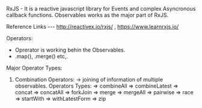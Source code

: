 RxJS - It is a reactive javascript library for Events and complex Asyncronous callback functions. Observables works as the major part of RxJS.

Reference Links --- http://reactivex.io/rxjs/ , https://www.learnrxjs.io/

Operators:
 * Oprerator is working behin the Observables.
 * .map(), .merge() etc,.

 Major Operator Types:
 1) Combination Operators:
  -> joining of information of multiple observables.
  Operators Types:
  => combineAll
  => combineLatest
  => concat
  => concatAll
  => forkJoin
  => merge
  => mergeAll
  => pairwise
  => race
  => startWith
  => withLatestForm
  => zip